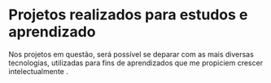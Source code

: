 # Projetos realizados para estudos e aprendizado

Nos projetos em questão, será possível se deparar com as mais diversas tecnologias, utilizadas para fins de aprendizados que me propiciem crescer intelectualmente .
